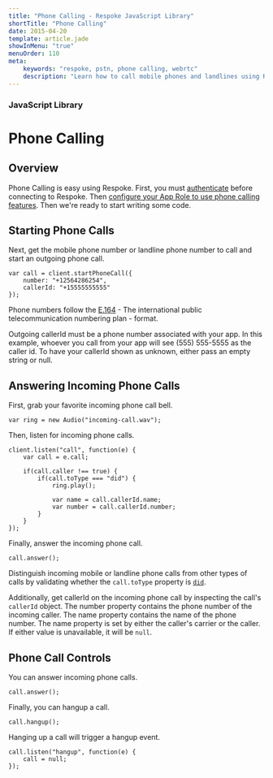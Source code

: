 ```yaml
---
title: "Phone Calling - Respoke JavaScript Library"
shortTitle: "Phone Calling"
date: 2015-04-20
template: article.jade
showInMenu: "true"
menuOrder: 110
meta:
    keywords: "respoke, pstn, phone calling, webrtc"
    description: "Learn how to call mobile phones and landlines using Respoke PSTN"
---
```


### JavaScript Library
# Phone Calling

## Overview

Phone Calling is easy using Respoke. First, you must [authenticate](/client/javascript/guide/authentication.html) before connecting to Respoke. Then [configure your App Role to use phone calling features](/portal/phone-numbers.html). Then we're ready to start writing some code.

## Starting Phone Calls

Next, get the mobile phone number or landline phone number to call and start an outgoing phone call. 

    var call = client.startPhoneCall({
        number: "+12564286254",
        callerId: "+15555555555"
    });

Phone numbers follow the [E.164](http://en.wikipedia.org/wiki/E.164#DNS_mapping_of_E.164_numbers) - The international public telecommunication numbering plan - format.

Outgoing callerId must be a phone number associated with your app. In this example, whoever you call from your app will see (555) 555-5555 as the caller id. To have your callerId shown as unknown, either pass an empty string or null.

## Answering Incoming Phone Calls

First, grab your favorite incoming phone call bell.

    var ring = new Audio("incoming-call.wav");

Then, listen for incoming phone calls.

    client.listen("call", function(e) {
        var call = e.call;
       
        if(call.caller !== true) {
            if(call.toType === "did") {
                ring.play();
                
                var name = call.callerId.name;
                var number = call.callerId.number;
            }
        }
    });
    
Finally, answer the incoming phone call.

    call.answer();
  
Distinguish incoming mobile or landline phone calls from other types of calls by validating whether the `call.toType` property is [`did`](http://en.wikipedia.org/wiki/Direct_inward_dial).


Additionally, get callerId on the incoming phone call by inspecting the call's `callerId` object. The number property contains the phone number of the incoming caller. The name property contains the name of the phone number. The name property is set by either the caller's carrier or the caller. If either value is unavailable, it will be `null`.


## Phone Call Controls

You can answer incoming phone calls.

    call.answer();
    
Finally, you can hangup a call.

    call.hangup(); 
    
Hanging up a call will trigger a hangup event.

    call.listen("hangup", function(e) {
        call = null;
    });